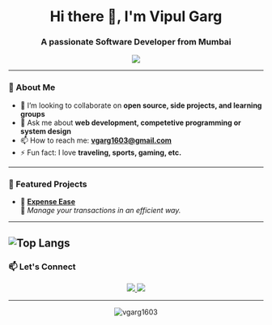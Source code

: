 <h1 align="center">Hi there 👋, I'm Vipul Garg</h1>
<h3 align="center">A passionate Software Developer from Mumbai</h3>

<p align="center">
  <img src="https://readme-typing-svg.herokuapp.com/?lines=Welcome+to+my+GitHub!;I+love+building+cool+stuff;Let’s+code+something+awesome!&center=true&width=500&height=45">
</p>

---

### 🧠 About Me

- 👯 I’m looking to collaborate on **open source, side projects, and learning groups**
- 💬 Ask me about **web development, competetive programming or system design**
- 📫 How to reach me: **vgarg1603@gmail.com**
- ⚡ Fun fact: I love **traveling, sports, gaming, etc.**

---

### 📌 Featured Projects

- 🔹 **[Expense Ease](https://expense-ease-nextauth.vercel.app/)**  
  🚀 _Manage your transactions in an efficient way._
  
---
![Top Langs](https://github-readme-stats.vercel.app/api/top-langs/?username=vgarg1603&layout=donut&theme=radical)
---

### 📫 Let's Connect

<p align="center">
  <a href="https://linkedin.com/in/vipul-garg-16p">
    <img src="https://img.shields.io/badge/LinkedIn-blue?style=for-the-badge&logo=linkedin&logoColor=white"/>
  </a>
  <a href="mailto:vgarg1603@gmail.com">
    <img src="https://img.shields.io/badge/Gmail-D14836?style=for-the-badge&logo=gmail&logoColor=white"/>
  </a>
</p>

---

<p align="center">
  <img src="https://komarev.com/ghpvc/?username=vgarg1603&label=Profile%20views&color=0e75b6&style=flat" alt="vgarg1603" />
</p>

